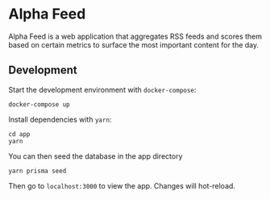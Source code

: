 # Alpha Feed

Alpha Feed is a web application that aggregates RSS feeds and scores them based on certain metrics to surface the most important content for the day.

## Development

Start the development environment with `docker-compose`:

```
docker-compose up
```

Install dependencies with `yarn`:

```
cd app
yarn
```

You can then seed the database in the app directory

```
yarn prisma seed
```

Then go to `localhost:3000` to view the app. Changes will hot-reload.
